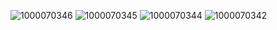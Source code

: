 

![1000070346](https://github.com/user-attachments/assets/b441a7ce-80bc-4ee4-84ee-f9be7d3fe3d0)
![1000070345](https://github.com/user-attachments/assets/b55b3a15-3641-4984-ac54-1f405baaaee4)
![1000070344](https://github.com/user-attachments/assets/6ea7c3f8-5f56-462a-be76-1c44671bf2f6)
![1000070342](https://github.com/user-attachments/assets/1c642589-d70a-45dd-b44a-6540dfba8109)
